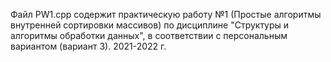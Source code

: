 Файл PW1.cpp содержит практическую работу №1 (Простые алгоритмы внутренней сортировки массивов) по дисциплине "Структуры и алгоритмы обработки данных", в соответствии с персональным вариантом (вариант 3).
2021-2022 г.
